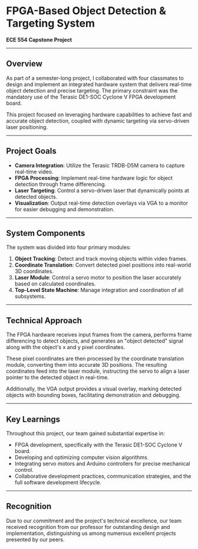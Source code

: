 # FPGA-Based Object Detection & Targeting System

**ECE 554 Capstone Project**  

---

## Overview

As part of a semester-long project, I collaborated with four classmates to design and implement an integrated hardware system that delivers real-time object detection and precise targeting. The primary constraint was the mandatory use of the Terasic DE1-SOC Cyclone V FPGA development board.

This project focused on leveraging hardware capabilities to achieve fast and accurate object detection, coupled with dynamic targeting via servo-driven laser positioning.

---

## Project Goals

- **Camera Integration**: Utilize the Terasic TRDB-D5M camera to capture real-time video.
- **FPGA Processing**: Implement real-time hardware logic for object detection through frame differencing.
- **Laser Targeting**: Control a servo-driven laser that dynamically points at detected objects.
- **Visualization**: Output real-time detection overlays via VGA to a monitor for easier debugging and demonstration.

---

## System Components

The system was divided into four primary modules:

1. **Object Tracking**: Detect and track moving objects within video frames.
2. **Coordinate Translation**: Convert detected pixel positions into real-world 3D coordinates.
3. **Laser Module**: Control a servo motor to position the laser accurately based on calculated coordinates.
4. **Top-Level State Machine**: Manage integration and coordination of all subsystems.

---

## Technical Approach

The FPGA hardware receives input frames from the camera, performs frame differencing to detect objects, and generates an "object detected" signal along with the object's x and y pixel coordinates.

These pixel coordinates are then processed by the coordinate translation module, converting them into accurate 3D positions. The resulting coordinates feed into the laser module, instructing the servo to align a laser pointer to the detected object in real-time.

Additionally, the VGA output provides a visual overlay, marking detected objects with bounding boxes, facilitating demonstration and debugging.

---

## Key Learnings

Throughout this project, our team gained substantial expertise in:

- FPGA development, specifically with the Terasic DE1-SOC Cyclone V board.
- Developing and optimizing computer vision algorithms.
- Integrating servo motors and Arduino controllers for precise mechanical control.
- Collaborative development practices, communication strategies, and the full software development lifecycle.

---

## Recognition

Due to our commitment and the project's technical excellence, our team received recognition from our professor for outstanding design and implementation, distinguishing us among numerous excellent projects presented by our peers.
